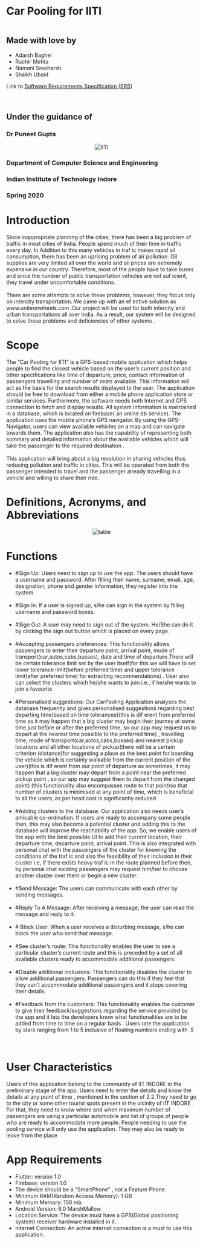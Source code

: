 <!DOCTYPE html>
<html lang="en">

<head>
    <meta charset="UTF-8">
    <meta name="viewport" content="width=device-width, initial-scale=1.0">
</head>

<body>
    <h1>Car Pooling for IITI</h1>
    <p align="center">
        <img src="img/logo.jpg" alt="">
    </p>
    <h2>Made with love by</h2>
    <ul>
        <li>Adarsh Baghel</li>
        <li>Ruchir Mehta</li>
        <li>Namani Sreeharsh</li>
        <li>Shaikh Ubaid</li>
    </ul>
    <p>Link to <a href="https://docs.google.com/document/d/1yn4LxVR5EqAwksHoRDGN7KTVUdxjvYIg1bmaGJej-Ws/">Software Requirements Specification (SRS)</a></p>
    <br>
    <h2>Under the guidance of</h2>
    <h3>Dr Puneet Gupta</h3>
    <p align="center">
        <img src="https://www.iiti.ac.in/public/themes/iitindore/demos/update-logo.png" alt="IITI">
    </p>
    <h3>Department of Computer Science and Engineering</h3>
    <h3>Indian Institute of Technology Indore</h3>
    <h3>Spring 2020</h3>
    <h1>Introduction</h1>
    <p>Since inappropriate planning of the cities, there has been a big problem of traffic in most cities
        of India. People spend much of their time in traffic every day. In Addition to this many vehicles
        in traf ic makes rapid oil consumption, there has been an uprising problem of air pollution. Oil
        supplies are very limited all over the world and oil prices are extremely expensive in our
        country. Therefore, most of the people have to take buses and since the number of public
        transportation vehicles are not suf icient, they travel under uncomfortable conditions.
        <br><br>There are some attempts to solve these problems, however, they focus only on intercity transportation.
        We
        came up with an ef ective solution as www.uniteonwheels.com .Our project will be used for both
        intercity and urban transportations all over India. As a result, our system will be designed to
        solve these problems and deficiencies of other systems .
    </p>
    <h1>Scope</h1>
    <p>The “Car Pooling for IITI” is a GPS-based mobile application which helps people to find the
        closest vehicle based on the user’s current position and other specifications like time of
        departure, price, contact information of passengers travelling and number of seats available. This
        information will act as the basis for the search results displayed to the user. The application
        should be free to download from either a mobile phone application store or similar services.
        Furthermore, the software needs both Internet and GPS connection to fetch and display results.
        All system information is maintained in a database, which is located on firebase( an online db
        service). The application uses the mobile phone’s GPS navigator. By using the GPS-Navigator,
        users can view available vehicles on a map and can navigate towards them. The application also
        has the capability of representing both summary and detailed information about the available
        vehicles which will take the passenger to the required destination .
        <br><br>This application will bring about a big revolution in sharing vehicles thus reducing pollution and
        traffic in cities. This will be operated from both the passenger intended to travel and the
        passenger already travelling in a vehicle and willing to share their ride.
    </p>
    <h1>Definitions, Acronyms, and Abbreviations</h1>
    <p align="center">
        <img src="img/definitionstable.png" alt="table" />
    </p>
    <h1>Functions</h1>
    <ul>
        <li>#Sign Up: Users need to sign up to use the app. The users should have a username and
            password. After filling their name, surname, email, age, designation, phone and gender
            information, they register into the system.
        </li><br>
        <li> #Sign In: If a user is signed up, s/he can sign in the system by filling username and password
            boxes.
        </li><br>
        <li>
            #Sign Out: A user may need to sign out of the system. He/She can do it by clicking the sign out
            button which is placed on every page.
        </li><br>
        <li>#Accepting passengers preferences: This functionality allows passengers to enter their
            departure point, arrival point, mode of transport(car,autos,cabs,busses), date and time of
            departure.There will be certain tolerance limit set by the user itself(for this we will have to set
            lower tolerance limit(before preferred time) and upper tolerance limit(after preferred time) for
            extracting recommendations) . User also can select the clusters which he/she wants to join i.e., if
            he/she wants to join a favourite
        </li><br>
        <li>#Personalised suggestions: Our CarPooling Application analyses the database frequently and
            gives personalised suggestions regarding best departing time(based on time tolerances)(this is
            dif erent from preferred time as it may happen that a big cluster may begin their journey at some
            time just before or after the preferred time, so our app may request us to depart at the nearest
            time possible to the preferred time) , travelling time, mode of transport(car,autos,cabs,busses)
            and nearest pickup locations and all other locations of pickup(there will be a certain criterion
            (distance)for suggesting a place as the best point for boarding the vehicle which is certainly
            walkable from the current position of the user)(this is dif erent from our point of departure as
            sometimes, it may happen that a big cluster may depart from a point near the preferred pickup
            point , so our app may suggest them to depart from the changed point) (this functionality also
            encompasses route to that point)so that number of clusters is minimised at any point of time,
            which is beneficial to all the users, as per head cost is significantly reduced.
        </li><br>
        <li>#Adding clusters to the database: Our application also needs user’s amicable co-ordination. If
            users are ready to accompany some people then, this may also become a potential cluster and
            adding this to the database will improve the reachability of the app. So, we enable users of the
            app with the best possible UI to add their current location, their departure time, departure point,
            arrival point. This is also integrated with personal chat with the passengers of the cluster for
            knowing the conditions of the traf ic and also the feasibility of their inclusion in their cluster i.e,
            if there exists heavy traf ic in the route planned before then, by personal chat existing passengers
            may request him/her to choose another cluster over them or begin a new cluster.
        </li><br>
        <li>#Send Message: The users can communicate with each other by sending messages.
        </li><br>
        <li>#Reply To A Message: After receiving a message, the user can read the message and reply to it.
        </li><br>
        <li># Block User: When a user receives a disturbing message, s/he can block the user who send that
            message.
        </li><br>
        <li>#See cluster’s route: This functionality enables the user to see a particular cluster’s current
            route and this is preceded by a set of all available clusters ready to accommodate additional
            passengers.
        </li><br>
        <li>#Disable additional inclusions: This functionality disables the cluster to allow additional
            passengers. Passengers can do this if they feel that they can’t accommodate additional
            passengers and it stops covering their details.
        </li><br>
        <li>#Feedback from the customers: This functionality enables the customer to give their
            feedback/suggestions regarding the service provided by the app and it lets the developers know
            what functionalities are to be added from time to time on a regular basis . Users rate the
            application by stars ranging from 1 to 5 inclusive of floating numbers ending with .5 .
        </li><br>
    </ul>
    <h1>User Characteristics</h1>
    <p>Users of this application belong to the community of IIT INDORE in the preliminary stage of the
        app. Users need to enter the details and know the details at any point of time , mentioned in the
        section of 2.2.They need to go to the city or some other tourist spots present in the vicinity of IIT
        INDORE . For that, they need to know where and when maximum number of passengers are
        using a particular automobile and list of groups of people who are ready to accommodate more
        people. People needing to use the pooling service will only use the application. They may also be
        ready to leave from the place
    </p>
    <h1>App Requirements</h1>
    <ul>
        <li>Flutter: version 1.0</li>
        <li>Firebase: version 1.0</li>
        <li>The device should be a “SmartPhone” , not a Feature Phone.</li>
        <li>Minimum RAM(Random Access Memory): 1 GB</li>
        <li>Minimum Memory: 100 mb</li>
        <li>Android Version: 6.0 MarshMallow</li>
        <li>Location Service: The device must have a GPS(Global positioning system) receiver
            hardware installed in it.</li>
        <li>Internet Connection: An active internet connection is a must to use this application.</li>
    </ul>
</body>

</html>